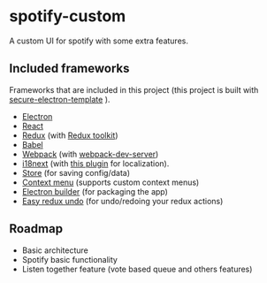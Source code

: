 # spotify-custom
A custom UI for spotify with some extra features.


## Included frameworks
Frameworks that are included in this project (this project is built with [secure-electron-template](https://github.com/reZach/secure-electron-template) ).

- [Electron](https://electronjs.org/)
- [React](https://reactjs.org/)
- [Redux](https://redux.js.org/) (with [Redux toolkit](https://redux-toolkit.js.org/))
- [Babel](https://babeljs.io/)
- [Webpack](https://webpack.js.org/) (with [webpack-dev-server](https://github.com/webpack/webpack-dev-server))
- [i18next](https://www.i18next.com/) (with [this plugin](https://github.com/reZach/i18next-electron-fs-backend) for localization).
- [Store](https://github.com/reZach/secure-electron-store) (for saving config/data)
- [Context menu](https://github.com/reZach/secure-electron-context-menu) (supports custom context menus)
- [Electron builder](https://www.electron.build/) (for packaging the app)
- [Easy redux undo](https://github.com/reZach/easy-redux-undo) (for undo/redoing your redux actions)


## Roadmap
- Basic architecture
- Spotify basic functionality
- Listen together feature (vote based queue and others features)